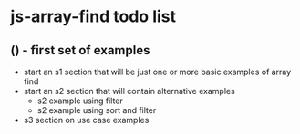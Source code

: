 # js-array-find todo list

## () - first set of examples

* start an s1 section that will be just one or more basic examples of array find
* start an s2 section that will contain alternative examples
  * s2 example using filter
  * s2 example using sort and filter
* s3 section on use case examples